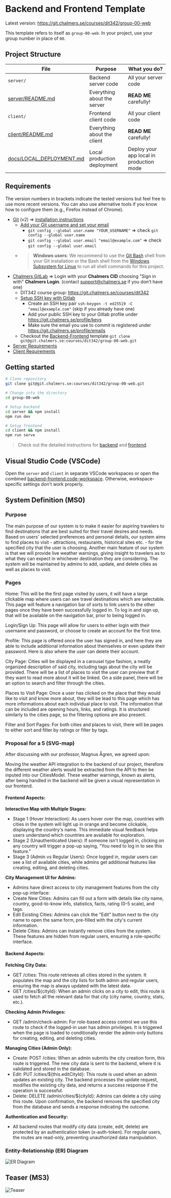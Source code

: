 # Backend and Frontend Template

Latest version: https://git.chalmers.se/courses/dit342/group-00-web

This template refers to itself as `group-00-web`. In your project, use your group number in place of `00`.

## Project Structure

| File        | Purpose           | What you do?  |
| ------------- | ------------- | ----- |
| `server/` | Backend server code | All your server code |
| [server/README.md](server/README.md) | Everything about the server | **READ ME** carefully! |
| `client/` | Frontend client code | All your client code |
| [client/README.md](client/README.md) | Everything about the client | **READ ME** carefully! |
| [docs/LOCAL_DEPLOYMENT.md](docs/LOCAL_DEPLOYMENT.md) | Local production deployment | Deploy your app local in production mode |

## Requirements

The version numbers in brackets indicate the tested versions but feel free to use more recent versions.
You can also use alternative tools if you know how to configure them (e.g., Firefox instead of Chrome).

* [Git](https://git-scm.com/) (v2) => [installation instructions](https://www.atlassian.com/git/tutorials/install-git)
  * [Add your Git username and set your email](https://docs.gitlab.com/ce/gitlab-basics/start-using-git.html#add-your-git-username-and-set-your-email)
    * `git config --global user.name "YOUR_USERNAME"` => check `git config --global user.name`
    * `git config --global user.email "email@example.com"` => check `git config --global user.email`
  * > **Windows users**: We recommend to use the [Git Bash](https://www.atlassian.com/git/tutorials/git-bash) shell from your Git installation or the Bash shell from the [Windows Subsystem for Linux](https://docs.microsoft.com/en-us/windows/wsl/install-win10) to run all shell commands for this project.
* [Chalmers GitLab](https://git.chalmers.se/) => Login with your **Chalmers CID** choosing "Sign in with" **Chalmers Login**. (contact [support@chalmers.se](mailto:support@chalmers.se) if you don't have one)
  * DIT342 course group: https://git.chalmers.se/courses/dit342
  * [Setup SSH key with Gitlab](https://docs.gitlab.com/ee/ssh/)
    * Create an SSH key pair `ssh-keygen -t ed25519 -C "email@example.com"` (skip if you already have one)
    * Add your public SSH key to your Gitlab profile under https://git.chalmers.se/profile/keys
    * Make sure the email you use to commit is registered under https://git.chalmers.se/profile/emails
  * Checkout the [Backend-Frontend](https://git.chalmers.se/courses/dit342/group-00-web) template `git clone git@git.chalmers.se:courses/dit342/group-00-web.git`
* [Server Requirements](./server/README.md#Requirements)
* [Client Requirements](./client/README.md#Requirements)

## Getting started

```bash
# Clone repository
git clone git@git.chalmers.se:courses/dit342/group-00-web.git

# Change into the directory
cd group-00-web

# Setup backend
cd server && npm install
npm run dev

# Setup frontend
cd client && npm install
npm run serve
```

> Check out the detailed instructions for [backend](./server/README.md) and [frontend](./client/README.md).

## Visual Studio Code (VSCode)

Open the `server` and `client` in separate VSCode workspaces or open the combined [backend-frontend.code-workspace](./backend-frontend.code-workspace). Otherwise, workspace-specific settings don't work properly.

## System Definition (MS0)

### Purpose

The main purpose of our system is to make it easier for aspiring travelers to find destinations that are best suited for their travel desires and needs. Based on users' selected preferences and personal details, our system aims to find places to visit - attractions, restaurants, historical sites etc. - for the specified city that the user is choosing. Another main feature of our system is that we will provide live weather warnings, giving insight to travelers as to what they can expect in whichever destination they are considering. The system will be maintained by admins to add, update, and delete cities as well as places to visit.  

### Pages

Home: This will be the first page visited by users, it will have a large clickable map where users can see travel destinations which are selectable. This page will feature a navigation bar of sorts to link users to the other pages once they have been successfully logged in. To log in and sign up, that will be available on the navigation bar, prior to being logged in.

Login/Sign Up: This page will allow for users to either login with their username and password, or choose to create an account for the first time. 

Profile: This page is offered once the user has signed in, and here they are able to include additional information about themselves or even update their password. Here is also where the user can delete their account.

City Page: Cities will be displayed in a carousel type fashion, a neatly organized description of said city, including tags about the city will be provided. There will be a list of places to visit the user can preview that if they want to read more about it will be linked. On a side panel, there will be an option to search and filter through the cities.

Places to Visit Page: Once a user has clicked on the place that they would like to visit and know more about, they will be lead to this page which has more informations about each individual place to visit. The information that can be included are opening hours, links, and ratings. It is structured similarly to the cities page, so the filtering options are also present.

Filter and Sort Pages: For both cities and places to visit, there will be pages to either sort and filter by ratings or filter by tags.

### Proposal for a 5 (SVG-map)

After discussing with our professor, Magnus Ågren, we agreed upon:  

Moving the weather API integration to the backend of our project, therefore the different weather alerts would be extracted from the API to then be inputed into our CitiesModel. These weather warnings, known as alerts, after being handled in the backend will be given a visual representation in our frontend. 


#### Frontend Aspects:
**Interactive Map with Multiple Stages:**
- Stage 1 (Hover Interaction): As users hover over the map, countries with cities in the system will light up in orange and become clickable, displaying the country's name. This immediate visual feedback helps users understand which countries are available for exploration.
- Stage 2 (Unauthenticated Users): If someone isn't logged in, clicking on any country will trigger a pop-up saying, "You need to log in to see this feature."
- Stage 3 (Admin vs Regular Users): Once logged in, regular users can see a list of available cities, while admins get additional features like creating, editing, and deleting cities.

**City Management UI for Admins:**
- Admins have direct access to city management features from the city pop-up interface:
- Create New Cities: Admins can fill out a form with details like city name, country, good-to-know info, statistics, facts, rating (0-5 scale), and tags.
- Edit Existing Cities: Admins can click the "Edit" button next to the city name to open the same form, pre-filled with the city's current information.
- Delete Cities: Admins can instantly remove cities from the system. These features are hidden from regular users, ensuring a role-specific interface.

#### Backend Aspects:
**Fetching City Data:**
- GET /cities: This route retrieves all cities stored in the system. It populates the map and the city lists for both admin and regular users, ensuring the map is always updated with the latest data.
- GET /cities/${cityId}: When an admin clicks on a city to edit, this route is used to fetch all the relevant data for that city (city name, country, stats, etc.).

**Checking Admin Privileges:**
- GET /admin/check-admin: For role-based access control we use this route to check if the logged-in user has admin privileges. It is triggered when the page is loaded to conditionally render the admin-only buttons for creating, editing, and deleting cities.

**Managing Cities (Admin Only):**
- Create: POST /cities: When an admin submits the city creation form, this route is triggered. The new city data is sent to the backend, where it is validated and stored in the database.
- Edit: PUT /cities/${this.editCityId}:  This route is used when an admin updates an existing city. The backend processes the update request, modifies the existing city data, and returns a success response if the operation is successful.
- Delete: DELETE /admin/cities/${cityId}: Admins can delete a city using this route. Upon confirmation, the backend removes the specified city from the database and sends a response indicating the outcome.

**Authentication and Security:**
- All backend routes that modify city data (create, edit, delete) are protected by an authentication token (x-auth-token). For regular users, the routes are read-only, preventing unauthorized data manipulation.

### Entity-Relationship (ER) Diagram

![ER Diagram](./images/er_diagram.png)

## Teaser (MS3)

![Teaser](./images/teaser.png)
